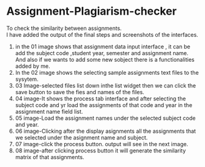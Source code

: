 # Assignment-Plagiarism-checker
To check the similarity between assignments.<br>
I have added the output of the final steps and screenshots of the interfaces. <br>
01. in the 01 image shows that assignment data input interface , it can be add the subject code ,student year, semester and assignment name. And also if we wants to add some new sobject there is a functionalities added by me.<br>
02. In the 02 image shows the selecting sample assignments text files to the sysytem.<br>
03. 03 Image-selected files list down inthe list widget then we can click the save button to save the fies and names of the files.<br>
04. 04 image-It shows the process tab interface and after selecting the subject code and yr load the assignments of that code and year in the assignment name field list.<br>
05. 05 image-Load the assignment names under the selected subject code and year.<br>
06. 06 image-Clicking after the display asignments all the assignments that we selected under the asignment name and subject.<br>
07. 07 image-click the process button. output will see in the next image.<br>
08. 08 image-after clicking process button it will generate the similarity matrix of that assignments.
